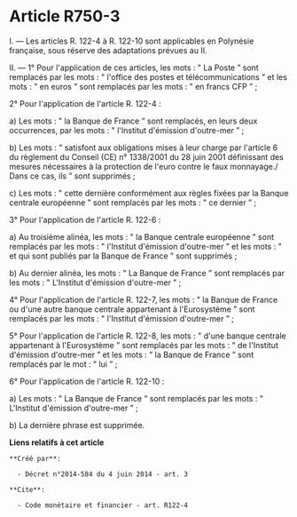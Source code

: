 # Article R750-3

I. ― Les articles R. 122-4 à R. 122-10 sont applicables en Polynésie française, sous réserve des adaptations prévues au II. 

II. ― 1° Pour l'application de ces articles, les mots : " La Poste ” sont remplacés par les mots : " l'office des postes et
télécommunications ” et les mots : " en euros ” sont remplacés par les mots : " en francs CFP ” ; 

2° Pour l'application de l'article R. 122-4 : 

a) Les mots : " la Banque de France ” sont remplacés, en leurs deux occurrences, par les mots : " l'Institut d'émission
d'outre-mer ” ; 

b) Les mots : " satisfont aux obligations mises à leur charge par l'article 6 du règlement du Conseil (CE) n° 1338/2001 du 28
juin 2001 définissant des mesures nécessaires à la protection de l'euro contre le faux monnayage./ Dans ce cas, ils ” sont
supprimés ; 

c) Les mots : " cette dernière conformément aux règles fixées par la Banque centrale européenne ” sont remplacés par les
mots : " ce dernier ” ; 

3° Pour l'application de l'article R. 122-6 : 

a) Au troisième alinéa, les mots : " la Banque centrale européenne ” sont remplacés par les mots : " l'Institut d'émission
d'outre-mer ” et les mots : " et qui sont publiés par la Banque de France ” sont supprimés ; 

b) Au dernier alinéa, les mots : " La Banque de France ” sont remplacés par les mots : " L'Institut d'émission d'outre-mer
” ; 

4° Pour l'application de l'article R. 122-7, les mots : " la Banque de France ou d'une autre banque centrale appartenant à
l'Eurosystème ” sont remplacés par les mots : " l'Institut d'émission d'outre-mer ” ; 

5° Pour l'application de l'article R. 122-8, les mots : " d'une banque centrale appartenant à l'Eurosystème ” sont remplacés
par les mots : " de l'Institut d'émission d'outre-mer ” et les mots : " la Banque de France ” sont remplacés par le mot : "
lui ” ; 

6° Pour l'application de l'article R. 122-10 : 

a) Les mots : " La Banque de France ” sont remplacés par les mots : " L'Institut d'émission d'outre-mer ” ; 

b) La dernière phrase est supprimée.

**Liens relatifs à cet article**

	**Créé par**:

	  - Décret n°2014-584 du 4 juin 2014 - art. 3

	**Cite**:

	  - Code monétaire et financier - art. R122-4
